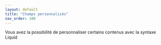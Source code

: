 ```yaml
---
layout: default
title: "Champs personnalisés"
nav_order: 100
---
```

Vous avez la possibilité de personnaliser certains contenus avec la syntaxe Liquid
